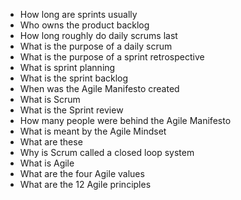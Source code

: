 * How long are sprints usually
* Who owns the product backlog
* How long roughly do daily scrums last
* What is the purpose of a daily scrum
* What is the purpose of a sprint retrospective
* What is sprint planning
* What is the sprint backlog
* When was the Agile Manifesto created
* What is Scrum
* What is the Sprint review
* How many people were behind the Agile Manifesto
* What is meant by the Agile Mindset
* What are these
* Why is Scrum called a closed loop system
* What is Agile
* What are the four Agile values
* What are the 12 Agile principles
